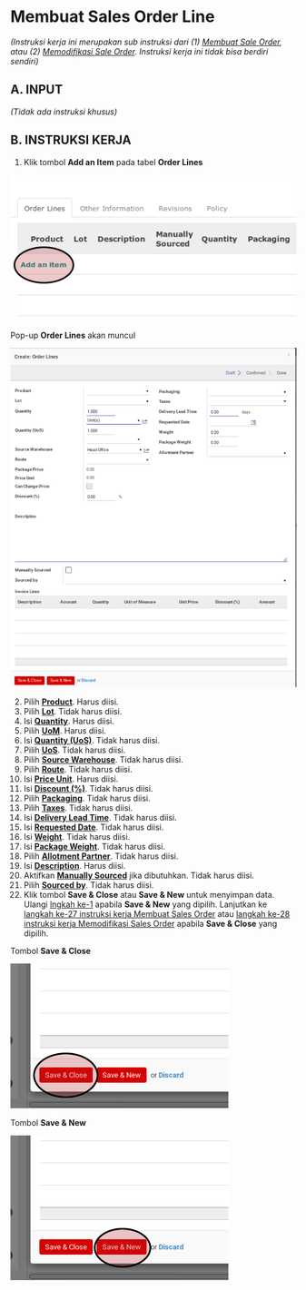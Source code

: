# Membuat Sales Order Line

*(Instruksi kerja ini merupakan sub instruksi dari (1) [Membuat Sale Order](./membuat.md), atau (2) [Memodifikasi Sale Order](./modifikasi.md). Instruksi kerja ini tidak bisa berdiri sendiri)*

## A. INPUT

*(Tidak ada instruksi khusus)*

## B. INSTRUKSI KERJA

1. <a name="l1">Klik</a> tombol **Add an Item** pada tabel **Order Lines**

![](../../img/sales-order/tombol-add-item.png)

Pop-up **Order Lines** akan muncul

![](../../img/sales-order/pop-up-order-lines.png)

2. <a name="l2">Pilih</a> **[Product](./penjelasan-detail-order-lines.md#field-product)**. Harus diisi.
3. Pilih **[Lot](./penjelasan-detail-order-lines.md#field-lot)**. Tidak harus diisi.
4. Isi **[Quantity](./penjelasan-detail-order-lines.md#field-quantity)**. Harus diisi.
5. Pilih **[UoM](./penjelasan-detail-order-lines.md#field-quantity)**. Harus diisi.
6. Isi **[Quantity (UoS)](./penjelasan-detail-order-lines.md#field-quantity-uos)**. Tidak harus diisi.
7. Pilih **[UoS](./penjelasan-detail-order-lines.md#field-quantity-uos)**. Tidak harus diisi.
8. Pilih **[Source Warehouse](./penjelasan-detail-order-lines.md#field-source-warehouse)**. Tidak harus diisi.
9. Pilih **[Route](./penjelasan-detail-order-lines.md#field-route)**. Tidak harus diisi.
10. Isi **[Price Unit](./penjelasan-detail-order-lines.md#field-unit-price)**.  Harus diisi.
11. Isi **[Discount (%)](./penjelasan-detail-order-lines.md#field-discount)**. Tidak harus diisi.
12. Pilih **[Packaging](./penjelasan-detail-order-lines.md#field-packaging)**. Tidak harus diisi.
13. Pilih **[Taxes](./penjelasan-detail-order-lines.md#field-taxes)**. Tidak harus diisi.
14. Isi **[Delivery Lead Time](./penjelasan-detail-order-lines.md#field-delivery-lead-time)**. Tidak harus diisi.
15. Isi **[Requested Date](./penjelasan-detail-order-lines.md#field-request-date)**. Tidak harus diisi.
16. Isi **[Weight](./penjelasan-detail-order-lines.md#field-weight)**. Tidak harus diisi.
17. Isi **[Package Weight](./penjelasan-detail-order-lines.md#field-package-weight)**. Tidak harus diisi.
18. Pilih **[Allotment Partner](./penjelasan-detail-order-lines.md#field-allotment-partner)**. Tidak harus diisi.
19. Isi **[Description](./penjelasan-detail-order-lines.md#field-description-produk)**. Harus diisi.
20. Aktifkan **[Manually Sourced](./penjelasan-detail-order-lines.md#field-manually-sourced)** jika dibutuhkan. Tidak harus diisi.
21. Pilih **[Sourced by](./penjelasan-detail-order-lines.md#field-sourced-by)**. Tidak harus diisi.
22. Klik tombol **Save & Close** atau **Save & New** untuk menyimpan data. Ulangi [lngkah ke-1](#l1) apabila **Save & New** yang dipilih. Lanjutkan ke [langkah ke-27 instruksi kerja Membuat Sales Order](./membuat.md#l27) atau [langkah ke-28 instruksi kerja Memodifikasi Sales Order](./modifikasi.md#l28) apabila **Save & Close** yang dipilih.

Tombol **Save & Close**

![](../../img/sales-order/tombol-save-close.png)

Tombol **Save & New**

![](../../img/sales-order/tombol-save-new.png)
